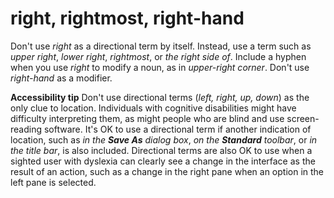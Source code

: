 # right, rightmost, right-hand

Don't use *right* as a directional term by itself. Instead, use a term such as *upper right*, *lower right*, *rightmost*, or *the right side of*. Include a hyphen when you use *right* to modify a noun, as in *upper-right corner*. Don't use *right-hand* as a modifier.

**Accessibility tip** Don't use directional terms (*left, right, up, down*) as the only clue to location. Individuals with cognitive disabilities might have difficulty interpreting them, as might people who are blind and use screen-reading software. It's OK to use a directional term if another indication of location, such as *in the* ***Save As*** *dialog box*, *on the* ***Standard*** *toolbar*, or *in the title bar*, is also included. Directional terms are also OK to use when a sighted user with dyslexia can clearly see a change in the interface as the result of an action, such as a change in the right pane when an option in the left pane is selected.
